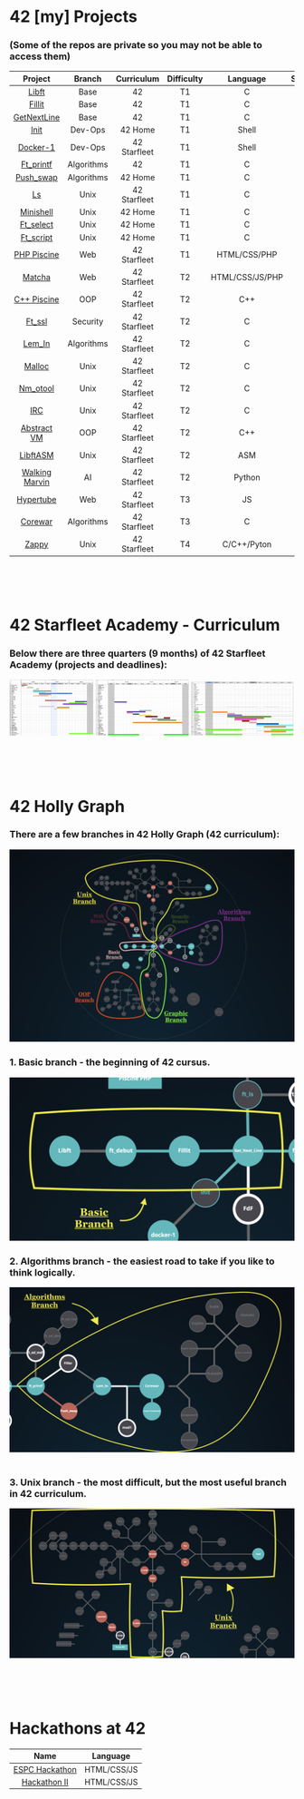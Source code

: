 
# 42 [my] Projects
  ### (Some of the repos are private so you may not be able to access them)
  
|Project|Branch|Curriculum|Difficulty|Language|Status|
|:-:|:-:|:-:|:-:|:-:|:-:|
|[Libft](https://github.com/psprawka/Libft)|Base|42|T1|C|:rooster:|
|[Fillit](https://github.com/psprawka/Fillit)|Base|42|T1|C|:rooster:|
|[GetNextLine](https://github.com/psprawka/GetNextLine)|Base|42|T1|C|:rooster:|
|[Init](https://github.com/psprawka/Init)|Dev-Ops|42 Home|T1|Shell|:hatching_chick:|
|[Docker-1](https://github.com/psprawka/docker-1)|Dev-Ops|42 Starfleet|T1|Shell|:rooster:|
|[Ft_printf](https://github.com/psprawka/ft_printf)|Algorithms|42|T1|C|:rooster:|
|[Push_swap](https://github.com/psprawka/push_swap)|Algorithms|42 Home|T1|C|:egg:|
|[Ls](https://github.com/psprawka/ft_ls)|Unix|42 Starfleet|T1|C|:hatched_chick:|
|[Minishell](https://github.com/psprawka/Minishell)|Unix|42 Home|T1|C|:hatched_chick:|
|[Ft_select](https://github.com/psprawka/Ft_select)|Unix|42 Home|T1|C|:egg:|
|[Ft_script](https://github.com/psprawka/Ft_script)|Unix|42 Home|T1|C|:egg:|
|[PHP Piscine](https://github.com/psprawka/Php_piscine)|Web|42 Starfleet|T1|HTML/CSS/PHP|:rooster:| 
|[Matcha](https://github.com/psprawka/Matcha)|Web|42 Starfleet|T2|HTML/CSS/JS/PHP|:hatching_chick:|
|[C++ Piscine](https://github.com/psprawka/Cpp_piscine)|OOP|42 Starfleet|T2|C++|:rooster:|
|[Ft_ssl](https://github.com/psprawka/Ft_ssl)|Security|42 Starfleet|T2|C|:rooster:|
|[Lem_In](https://github.com/psprawka/Lem-in)|Algorithms|42 Starfleet|T2|C|:rooster:|
|[Malloc](https://github.com/psprawka/ft_malloc)|Unix|42 Starfleet|T2|C|:hatched_chick:|
|[Nm_otool](https://github.com/psprawka/nm-otool)|Unix|42 Starfleet|T2|C|:hatching_chick:|
|[IRC](https://github.com/psprawka/IRC)|Unix|42 Starfleet|T2|C|:hatched_chick:|
|[Abstract VM](https://github.com/psprawka/Abstract_VM)|OOP|42 Starfleet|T2|C++|:rooster:|
|[LibftASM](https://github.com/psprawka/libftASM)|Unix|42 Starfleet|T2|ASM|:rooster:|
|[Walking Marvin](https://github.com/psprawka/WalkingMarvin)|AI|42 Starfleet|T2|Python|:hatching_chick:| 
|[Hypertube](https://github.com/psprawka/Hypertube)|Web|42 Starfleet|T3|JS|:hatching_chick:| 
|[Corewar](https://github.com/psprawka/corewar)|Algorithms|42 Starfleet|T3|C|:rooster:| 
|[Zappy](https://github.com/psprawka/Zappy)|Unix|42 Starfleet|T4|C/C++/Pyton|:rooster:|

</br></br></br>
# 42 Starfleet Academy - Curriculum
  ### Below there are three quarters (9 months) of 42 Starfleet Academy (projects and deadlines): 
<p float="left">
  <img src="srcs/road1.png" width="29.4%"/>
  <img src="srcs/road2.png" width="32.8%"/> 
  <img src="srcs/road3.png" width="35.8%"/>
</p>

</br></br></br>
# 42 Holly Graph
 ### There are a few branches in 42 Holly Graph (42 curriculum):
![](srcs/curriculum.png)
</br>

### 1. Basic branch - the beginning of 42 cursus.
![](srcs/base.png) 
</br>

### 2. Algorithms branch - the easiest road to take if you like to think logically.
![](srcs/algo.png)  
</br>

### 3. Unix branch - the most difficult, but the most useful branch in 42 curriculum.
![](srcs/unix.png)  
 
</br></br></br>
# Hackathons at 42
|Name|Language|
|:-:|:-:|
|[ESPC Hackathon](https://github.com/psprawka/Restoratio)|HTML/CSS/JS|
|[Hackathon II](https://github.com/psprawka/Moodweb)|HTML/CSS/JS|
